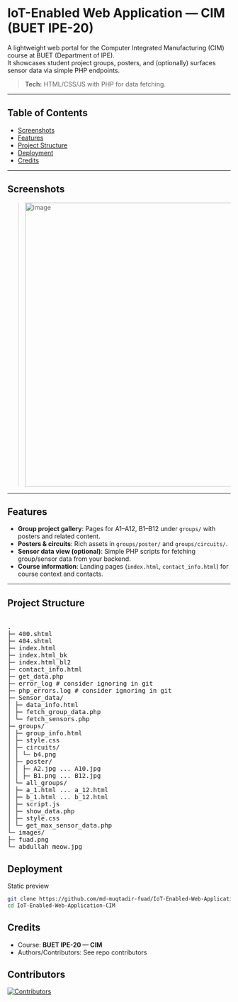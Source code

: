 # IoT-Enabled Web Application — CIM (BUET IPE-20)

A lightweight web portal for the Computer Integrated Manufacturing (CIM) course at BUET (Department of IPE).  
It showcases student project groups, posters, and (optionally) surfaces sensor data via simple PHP endpoints.

> **Tech:** HTML/CSS/JS with PHP for data fetching.

---

## Table of Contents
- [Screenshots](#screenshots)
- [Features](#features)
- [Project Structure](#project-structure)
- [Deployment](#deployment)
- [Credits](#credits)

---

## Screenshots

> <!--UI screenshots/gifs here for a quick visual overview.-->
><img width="1365" height="641" alt="image" src="https://github.com/user-attachments/assets/21cb13aa-001c-45d2-aa31-3d6402283a97" />

> <!--Example placeholders (UI screenshots):-->
>
> 
> 

---

## Features

- **Group project gallery**: Pages for A1–A12, B1–B12 under `groups/` with posters and related content.
- **Posters & circuits**: Rich assets in `groups/poster/` and `groups/circuits/`.
- **Sensor data view (optional)**: Simple PHP scripts for fetching group/sensor data from your backend.
- **Course information**: Landing pages (`index.html`, `contact_info.html`) for course context and contacts.

---

## Project Structure
<pre> 
.
├─ 400.shtml
├─ 404.shtml
├─ index.html
├─ index.html_bk
├─ index.html_bl2
├─ contact_info.html
├─ get_data.php
├─ error_log # consider ignoring in git
├─ php_errors.log # consider ignoring in git
├─ Sensor_data/
│ ├─ data_info.html
│ ├─ fetch_group_data.php
│ └─ fetch_sensors.php
├─ groups/
│ ├─ group_info.html
│ ├─ style.css
│ ├─ circuits/
│ │ └─ b4.png
│ ├─ poster/
│ │ ├─ A2.jpg ... A10.jpg
│ │ ├─ B1.png ... B12.jpg
│ └─ all_groups/
│ ├─ a_1.html ... a_12.html
│ ├─ b_1.html ... b_12.html
│ ├─ script.js
│ ├─ show_data.php
│ ├─ style.css
│ └─ get_max_sensor_data.php
└─ images/
├─ fuad.png
└─ abdullah_meow.jpg
</pre>

## Deployment
Static preview
```bash
git clone https://github.com/md-muqtadir-fuad/IoT-Enabled-Web-Application-CIM.git
cd IoT-Enabled-Web-Application-CIM
```
## Credits

- Course: **BUET IPE-20 — CIM**
- Authors/Contributors: See repo contributors

## Contributors
[![Contributors](https://contrib.rocks/image?repo=md-muqtadir-fuad/IoT-Enabled-Web-Application-CIM)](https://github.com/md-muqtadir-fuad/IoT-Enabled-Web-Application-CIM/graphs/contributors)


